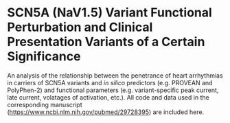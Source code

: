 # SCN5A (NaV1.5) Variant Functional Perturbation and Clinical Presentation Variants of a Certain Significance
An analysis of the relationship between the penetrance of heart arrhythmias in carriers of SCN5A variants and <i>in silico</i> predictors (e.g. PROVEAN and PolyPhen-2) and functional parameters (e.g. variant-specific peak current, late current, volatages of activation, etc.). All code and data used in the corresponding manuscript (https://www.ncbi.nlm.nih.gov/pubmed/29728395) are included here.

